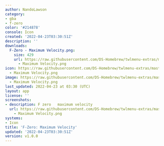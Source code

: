 ```yaml
---
author: NandoLawson
category:
- gba
- f-zero
color: '#214878'
console: Icon
created: '2022-04-23T03:30:51Z'
description: ''
downloads:
  F-Zero - Maximum Velocity.png:
    size: 429
    url: https://raw.githubusercontent.com/DS-Homebrew/twlmenu-extras/master/_nds/TWiLightMenu/icons/F-Zero
      - Maximum Velocity.png
icon: https://raw.githubusercontent.com/DS-Homebrew/twlmenu-extras/master/_nds/TWiLightMenu/icons/F-Zero
  - Maximum Velocity.png
image: https://raw.githubusercontent.com/DS-Homebrew/twlmenu-extras/master/_nds/TWiLightMenu/icons/F-Zero
  - Maximum Velocity.png
last_updated: 2022-04-23 at 03:30 (UTC)
layout: app
license: ''
screenshots:
- description: F zero   maximum velocity
  url: https://raw.githubusercontent.com/DS-Homebrew/twlmenu-extras/master/_nds/TWiLightMenu/icons/F-Zero
    - Maximum Velocity.png
systems:
- Icon
title: 'F-Zero: Maximum Velocity'
updated: '2022-04-23T03:30:51Z'
version: v1.0.0
---
```

